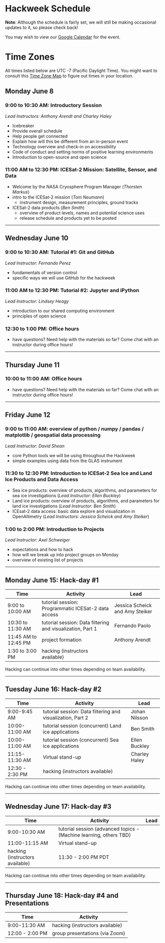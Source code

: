 # Hackweek Schedule

**Note**: Although the schedule is fairly set, we will still be making occasional updates to it, so please check back!

You may wish to view our [Google Calendar](https://calendar.google.com/calendar?cid=Y2txZmt1bmw4bWk1aW4zdWc1Y3B1Z3BoYm9AZ3JvdXAuY2FsZW5kYXIuZ29vZ2xlLmNvbQ) for the event.

# Time Zones

All times listed below are UTC -7 (Pacific Daylight Time). You might want to consult this [Time Zone Map](https://www.timeanddate.com/time/map/) to figure out times in your location.

## Monday June 8 

### 9:00 to 10:30 AM: Introductory Session 

*Lead Instructors: Anthony Arendt and Charley Haley*

* Icebreaker
* Provide overall schedule
* Help people get connected
* Explain how will this be different from an in-person event
* Technology overview and check-in on accessibility
* Code of conduct and setting norms of positive learning environments
* Introduction to open-source and open science

### 11:00 AM to 12:30 PM: ICESat-2 Mission: Satellite, Sensor, and Data

* Welcome by the NASA Cryosphere Program Manager (*Thorsten Markus*)
* intro to the ICESat-2 mission (*Tom Neumann*)
    * instrument design, measurement principles, ground tracks
* ICESat-2 data products (*Ben Smith*)
    * overview of product levels, names and potential science uses
    * release schedule and products yet to be posted

________________________________________________________

## Wednesday June 10

### 9:00 to 10:30 AM: Tutorial #1: Git and GitHub

*Lead Instructor: Fernando Perez*

* fundamentals of version control 
* specific ways we will use GitHub for the hackweek

### 11:00 AM to 12:30 PM: Tutorial #2: Jupyter and iPython

*Lead Instructor: Lindsey Heagy*

* introduction to our shared computing environment
* principles of open science 

### 12:30 to 1:00 PM: Office hours

* have questions? Need help with the materials so far? Come chat with an instructor during office hours!

________________________________________________________

## Thursday June 11 

### 10:00 to 11:00 AM: Office hours

* have questions? Need help with the materials so far? Come chat with an instructor during office hours!

________________________________________________________

## Friday June 12 

### 9:00 to 11:00 AM: overview of python / numpy / pandas / matplotlib / geospatial data processing

*Lead Instructor: David Shean*

* core Python tools we will be using throughout the Hackweek
* simple examples using data from the GLAS instrument

### 11:30 to 12:30 PM: Introduction to ICESat-2 Sea Ice and Land Ice Products and Data Access

* Sea ice products: overview of products, algorithms, and parameters for sea ice investigations (*Lead Instructor: Ellen Buckley*)
* Land ice products: overview of products, algorithms, and parameters for land ice investigations (*Lead Instructor: Ben Smith*)
* ICEsat-2 data access: basic data explore and visualization in OpenAltimetry (*Lead Instructors: Jessica Scheick and Amy Steiker*)

### 1:00 to 2:00 PM: Introduction to Projects

*Lead Instructor: Axel Schweiger*

* expectations and how to hack
* how will we break up into project groups on Monday
* overview of existing list of projects

________________________________________________________

## Monday June 15: Hack-day #1

| Time  |  Activity           | Lead | 
| --------- | ------------- | ------------- | 
| 9:00 to 10:00 AM  | tutorial session: Programmatic ICESat-2 data access |  Jessica Scheick and Amy Steiker | 
| 10:30 to 11:30 AM | tutorial session: Data filtering and visualization, Part 1 | Fernando Paolo  | 
| 11:45 AM to 12:45 PM | project formation | Anthony Arendt | 
| 1:30 to 3:00 PM | hacking (instructors available) |   | 

Hacking can continue into other times depending on team availability.

________________________________________________________

## Tuesday June 16: Hack-day #2

| Time  |  Activity           | Lead | 
| --------- | ------------- | ------------- | 
|  9:00-9:45 AM | tutorial session: Data filtering and visualization, Part 2 | Johan Nilsson  |
| 10:00-11:00 AM | tutorial session (concurrent) Land ice applications |  Ben Smith  |
| 10:00-11:00 AM | tutorial session (concurrent) Sea ice applications | Ellen Buckley  | 
| 11:15-11:30 AM | Virtual stand-up | Charley Haley | 
| 12:30 - 2:30 PM | hacking (instructors available) |   | 

Hacking can continue into other times depending on team availability.

________________________________________________________

## Wednesday June 17: Hack-day #3

| Time  |  Activity           | Lead | 
| --------- | ------------- | ------------- | 
| 9:00-10:30 AM | tutorial session (advanced topics - (Machine learning, others TBD) |  |
| 11:00-11:15 AM | Virtual stand-up | | 
| hacking (instructors available) | 11:30 - 2:00 PM  PDT |

Hacking can continue into other times depending on team availability.
________________________________________________________

## Thursday June 18: Hack-day #4 and Presentations

| Time  |  Activity           | 
| --------- | ------------- | 
|  9:00-11:30 AM  | hacking (instructors available) |
| 12:00 - 2:00 PM | group presentations (via Zoom)  |   
